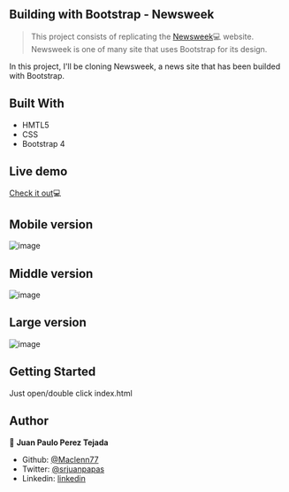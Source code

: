 ## Building with Bootstrap - Newsweek

>This project consists of replicating the <a href="https://www.newsweek.com/" target="_blank">Newsweek</a>💻 website.
Newsweek is one of many site that uses Bootstrap for its design.

In this project, I'll be cloning Newsweek, a news site that has been builded with Bootstrap.

## Built With

- HMTL5
- CSS
- Bootstrap 4

## Live demo

<a href="https://raw.githack.com/Maclenn77/Building-with-responsive-design/feature-branch/index.html" target="_blank">Check it out</a>💻

## Mobile version

![image](https://user-images.githubusercontent.com/24902525/76662604-769ad580-654c-11ea-858b-1b074a498177.png)

## Middle version

![image](https://user-images.githubusercontent.com/24902525/76662604-769ad580-654c-11ea-858b-1b074a498177.png)

## Large version

![image](https://user-images.githubusercontent.com/24902525/76662604-769ad580-654c-11ea-858b-1b074a498177.png)

## Getting Started

Just open/double click index.html

## Author

👤 **Juan Paulo Perez Tejada**

- Github: [@Maclenn77](https://github.com/Maclenn77)
- Twitter: [@srjuanpapas](https://twitter.com/srjuanpapas)
- Linkedin: [linkedin](https://mx.linkedin.com/in/juanpaulopereztejada )
